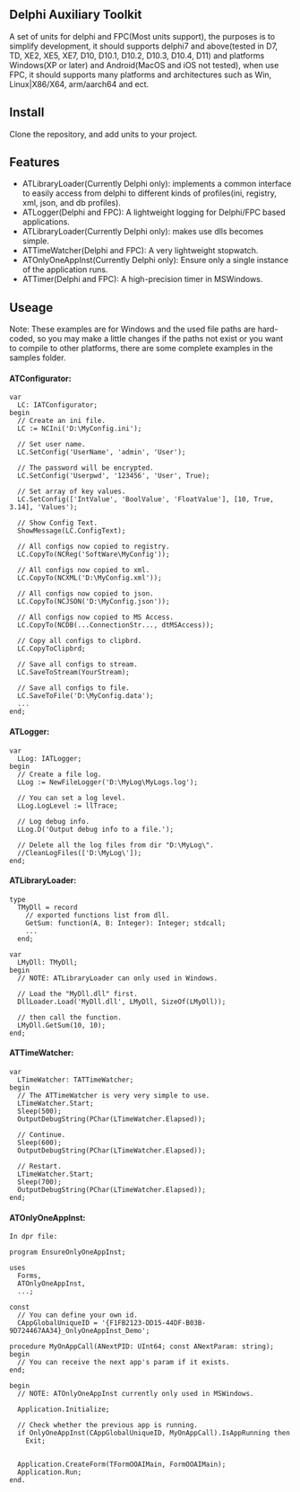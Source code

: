## Delphi Auxiliary Toolkit
 A set of units for delphi and FPC(Most units support), the purposes is to simplify development, it should supports delphi7 and above(tested in D7, TD, XE2, XE5, XE7, D10, D10.1, D10.2, D10.3, D10.4, D11) and platforms Windows(XP or later) and Android(MacOS and iOS not tested), when use FPC, it should supports many platforms and architectures such as Win, Linux|X86/X64, arm/aarch64 and ect.
## Install
 Clone the repository, and add units to your project. 
## Features  
- ATLibraryLoader(Currently Delphi only): implements a common interface to easily access from delphi to different kinds of profiles(ini, registry, xml, json, and db profiles).
- ATLogger(Delphi and FPC): A lightweight logging for Delphi/FPC based applications.
- ATLibraryLoader(Currently Delphi only): makes use dlls becomes simple.
- ATTimeWatcher(Delphi and FPC): A very lightweight stopwatch.
- ATOnlyOneAppInst(Currently Delphi only): Ensure only a single instance of the application runs.
- ATTimer(Delphi and FPC): A high-precision timer in MSWindows.
## Useage
Note: These examples are for Windows and the used file paths are hard-coded, so you may make a little changes if the paths not exist or you want to compile to other platforms,  there are some complete examples in the samples folder.
#### ATConfigurator:
    var
      LC: IATConfigurator;
    begin
      // Create an ini file.
      LC := NCIni('D:\MyConfig.ini');
      
      // Set user name.
      LC.SetConfig('UserName', 'admin', 'User');

      // The password will be encrypted.
      LC.SetConfig('Userpwd', '123456', 'User', True);
    
      // Set array of key values.   
      LC.SetConfig(['IntValue', 'BoolValue', 'FloatValue'], [10, True, 3.14], 'Values');
    
      // Show Config Text.
      ShowMessage(LC.ConfigText);
      
      // All configs now copied to registry.
      LC.CopyTo(NCReg('SoftWare\MyConfig'));
    
      // All configs now copied to xml.
      LC.CopyTo(NCXML('D:\MyConfig.xml'));
    
      // All configs now copied to json.
      LC.CopyTo(NCJSON('D:\MyConfig.json'));
    
      // All configs now copied to MS Access.
      LC.CopyTo(NCDB(...ConnectionStr..., dtMSAccess));
    
      // Copy all configs to clipbrd.
      LC.CopyToClipbrd;
    
      // Save all configs to stream.
      LC.SaveToStream(YourStream);
    
      // Save all configs to file.
      LC.SaveToFile('D:\MyConfig.data');  
      ...  
    end;
 
#### ATLogger:
    var
      LLog: IATLogger;
    begin
      // Create a file log.
      LLog := NewFileLogger('D:\MyLog\MyLogs.log');
     
      // You can set a log level. 
      LLog.LogLevel := llTrace;

      // Log debug info. 
      LLog.D('Output debug info to a file.');
    
      // Delete all the log files from dir "D:\MyLog\".
      //CleanLogFiles(['D:\MyLog\']);
    end;

#### ATLibraryLoader:
    type
      TMyDll = record
        // exported functions list from dll.
        GetSum: function(A, B: Integer): Integer; stdcall;
        ...
      end;

    var
      LMyDll: TMyDll; 
    begin
      // NOTE: ATLibraryLoader can only used in Windows.

      // Load the "MyDll.dll" first.  
      DllLoader.Load('MyDll.dll', LMyDll, SizeOf(LMyDll));
     
      // then call the function.
      LMyDll.GetSum(10, 10);
    end;

#### ATTimeWatcher:
    var
      LTimeWatcher: TATTimeWatcher;
    begin
      // The ATTimeWatcher is very very simple to use.
      LTimeWatcher.Start;
      Sleep(500);
      OutputDebugString(PChar(LTimeWatcher.Elapsed));
    
      // Continue.
      Sleep(600);
      OutputDebugString(PChar(LTimeWatcher.Elapsed));
    
      // Restart.
      LTimeWatcher.Start;
      Sleep(700);
      OutputDebugString(PChar(LTimeWatcher.Elapsed));
    end;
    
#### ATOnlyOneAppInst:
    In dpr file:
    
    program EnsureOnlyOneAppInst;
    
    uses
      Forms,
	  ATOnlyOneAppInst,
      ...;
      
    const
      // You can define your own id.
      CAppGlobalUniqueID = '{F1FB2123-DD15-44DF-B03B-9D724467AA34}_OnlyOneAppInst_Demo';
      
    procedure MyOnAppCall(ANextPID: UInt64; const ANextParam: string);
    begin
      // You can receive the next app's param if it exists.
    end;  
    
    begin        
      // NOTE: ATOnlyOneAppInst currently only used in MSWindows.
      
	  Application.Initialize;
	  
      // Check whether the previous app is running.
      if OnlyOneAppInst(CAppGlobalUniqueID, MyOnAppCall).IsAppRunning then    
        Exit;
        
      
      Application.CreateForm(TFormOOAIMain, FormOOAIMain);
      Application.Run;
    end.   
